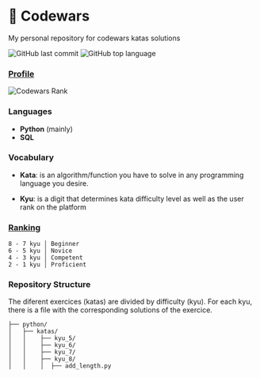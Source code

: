 # :martial_arts_uniform: Codewars
My personal repository for codewars katas solutions

![GitHub last commit](https://img.shields.io/github/last-commit/mavalos90/codewars_katas)
![GitHub top language](https://img.shields.io/github/languages/top/mavalos90/codewars_katas)

### [Profile](http://www.codewars.com/users/mavalos90)
![Codewars Rank](https://www.codewars.com/users/mavalos/badges/large)

### Languages 
- **Python** (mainly)
- **SQL**

### Vocabulary
- **Kata**: is an algorithm/function you have to solve in any programming language you desire.

- **Kyu**: is a digit that determines kata difficulty level as well as the user rank on the platform

### [Ranking](http://www.codewars.com/about)
```
8 - 7 kyu │ Beginner
6 - 5 kyu │ Novice
4 - 3 kyu │ Competent
2 - 1 kyu │ Proficient
```

### Repository Structure
The diferent exercices (katas) are divided by difficulty (kyu). For each kyu, there is a file with the corresponding solutions of the exercice.

```
├── python/
│   ├── katas/
│   │    ├── kyu_5/
│   │    ├── kyu_6/
│   │    ├── kyu_7/
│   │    ├── kyu_8/
│   │    │  ├── add_length.py
```
